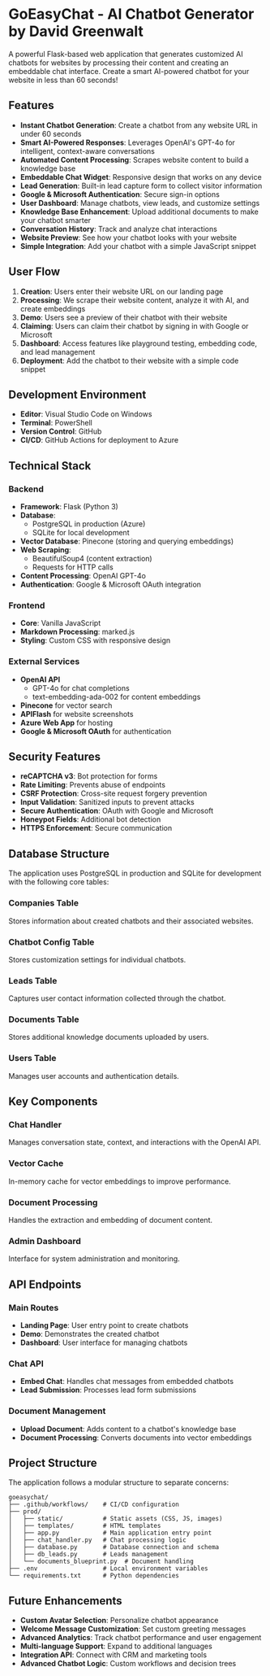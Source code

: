 # GoEasyChat - AI Chatbot Generator by David Greenwalt

A powerful Flask-based web application that generates customized AI chatbots for websites by processing their content and creating an embeddable chat interface. Create a smart AI-powered chatbot for your website in less than 60 seconds!

## Features

- **Instant Chatbot Generation**: Create a chatbot from any website URL in under 60 seconds
- **Smart AI-Powered Responses**: Leverages OpenAI's GPT-4o for intelligent, context-aware conversations
- **Automated Content Processing**: Scrapes website content to build a knowledge base
- **Embeddable Chat Widget**: Responsive design that works on any device
- **Lead Generation**: Built-in lead capture form to collect visitor information
- **Google & Microsoft Authentication**: Secure sign-in options
- **User Dashboard**: Manage chatbots, view leads, and customize settings
- **Knowledge Base Enhancement**: Upload additional documents to make your chatbot smarter
- **Conversation History**: Track and analyze chat interactions
- **Website Preview**: See how your chatbot looks with your website
- **Simple Integration**: Add your chatbot with a simple JavaScript snippet

## User Flow

1. **Creation**: Users enter their website URL on our landing page
2. **Processing**: We scrape their website content, analyze it with AI, and create embeddings
3. **Demo**: Users see a preview of their chatbot with their website
4. **Claiming**: Users can claim their chatbot by signing in with Google or Microsoft
5. **Dashboard**: Access features like playground testing, embedding code, and lead management
6. **Deployment**: Add the chatbot to their website with a simple code snippet

## Development Environment

- **Editor**: Visual Studio Code on Windows
- **Terminal**: PowerShell
- **Version Control**: GitHub
- **CI/CD**: GitHub Actions for deployment to Azure

## Technical Stack

### Backend
- **Framework**: Flask (Python 3)
- **Database**: 
  - PostgreSQL in production (Azure)
  - SQLite for local development
- **Vector Database**: Pinecone (storing and querying embeddings)
- **Web Scraping**: 
  - BeautifulSoup4 (content extraction)
  - Requests for HTTP calls
- **Content Processing**: OpenAI GPT-4o
- **Authentication**: Google & Microsoft OAuth integration

### Frontend
- **Core**: Vanilla JavaScript
- **Markdown Processing**: marked.js
- **Styling**: Custom CSS with responsive design

### External Services
- **OpenAI API**
  - GPT-4o for chat completions
  - text-embedding-ada-002 for content embeddings
- **Pinecone** for vector search
- **APIFlash** for website screenshots
- **Azure Web App** for hosting
- **Google & Microsoft OAuth** for authentication

## Security Features

- **reCAPTCHA v3**: Bot protection for forms
- **Rate Limiting**: Prevents abuse of endpoints
- **CSRF Protection**: Cross-site request forgery prevention
- **Input Validation**: Sanitized inputs to prevent attacks
- **Secure Authentication**: OAuth with Google and Microsoft
- **Honeypot Fields**: Additional bot detection
- **HTTPS Enforcement**: Secure communication

## Database Structure

The application uses PostgreSQL in production and SQLite for development with the following core tables:

### Companies Table
Stores information about created chatbots and their associated websites.

### Chatbot Config Table
Stores customization settings for individual chatbots.

### Leads Table
Captures user contact information collected through the chatbot.

### Documents Table
Stores additional knowledge documents uploaded by users.

### Users Table
Manages user accounts and authentication details.

## Key Components

### Chat Handler
Manages conversation state, context, and interactions with the OpenAI API.

### Vector Cache
In-memory cache for vector embeddings to improve performance.

### Document Processing
Handles the extraction and embedding of document content.

### Admin Dashboard
Interface for system administration and monitoring.

## API Endpoints

### Main Routes
- **Landing Page**: User entry point to create chatbots
- **Demo**: Demonstrates the created chatbot
- **Dashboard**: User interface for managing chatbots

### Chat API
- **Embed Chat**: Handles chat messages from embedded chatbots
- **Lead Submission**: Processes lead form submissions

### Document Management
- **Upload Document**: Adds content to a chatbot's knowledge base
- **Document Processing**: Converts documents into vector embeddings

## Project Structure

The application follows a modular structure to separate concerns:

```
goeasychat/
├── .github/workflows/    # CI/CD configuration
├── prod/
│   ├── static/           # Static assets (CSS, JS, images)
│   ├── templates/        # HTML templates
│   ├── app.py            # Main application entry point
│   ├── chat_handler.py   # Chat processing logic
│   ├── database.py       # Database connection and schema
│   ├── db_leads.py       # Leads management
│   └── documents_blueprint.py  # Document handling
├── .env                  # Local environment variables
└── requirements.txt      # Python dependencies
```

## Future Enhancements

- **Custom Avatar Selection**: Personalize chatbot appearance
- **Welcome Message Customization**: Set custom greeting messages
- **Advanced Analytics**: Track chatbot performance and user engagement
- **Multi-language Support**: Expand to additional languages
- **Integration API**: Connect with CRM and marketing tools
- **Advanced Chatbot Logic**: Custom workflows and decision trees
